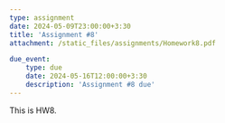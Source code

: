 ```yaml
---
type: assignment
date: 2024-05-09T23:00:00+3:30
title: 'Assignment #8'
attachment: /static_files/assignments/Homework8.pdf

due_event: 
    type: due
    date: 2024-05-16T12:00:00+3:30
    description: 'Assignment #8 due'
---
```

This is HW8.


